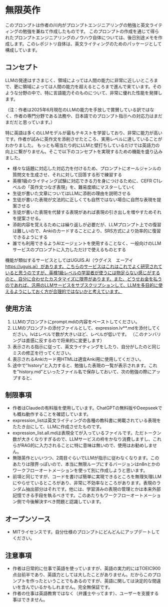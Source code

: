 # 無限英作

このプロンプトは作者の川内がプロンプトエンジニアリングの勉強と英文ライティングの勉強を兼ねて作成したものです。
このプロンプトの作成を通じて得られたプロンプトエンジニアリングのノウハウ自体については、後日別途メモを作成します。このレポジトリ自体は、英文ライティングのためのパッケージとして構成しています。

## コンセプト

LLMの発達はすさまじく、領域によっては人間の能力に非常に近しいところまで、更に領域によっては人間の能力を超えるところまで進んで来ています。そのような分野の中で、特に言語能力そのものについて、非常に優れた性能を発揮します。

（注：作者は2025年6月現在のLLMの能力を手放しで賞賛している訳ではなく、作者の専門分野である法務や、日本語でのプロンプト指示への対応力はまだまだだと思っています。）

特に英語は多くのLLMモデルが最もテキストを学習しており、非常に能力が高いです。作者が試みに英作文を添削させたところ、実用レベルに達していることがわかりました。
もっとも場当たり的にLLMと壁打ちしているだけでは英語力の向上に繋がりません。そこで以下のコンセプトを実現するための機能を盛り込みました。

* 様々な話題に対応した対応力を付けるため、プロンプトにオールジャンルの質問文を生成させ、それに対して回答する形で練習する
* 英検1級のライティング試験に対応できる力を身につけるために、CEFR C1レベルの「英作文つなぎ表現」を、難易度順にマスターしていく
* 生徒が書いた文章についてはLLMに添削の理由を説明させる
* 生徒が書いた表現が文法的に正しくても自然ではない場合に自然な表現を提案させる
* 生徒が書いた表現を代替する表現があれば表現の引き出しを増やすためそれを提案させる。
* 添削内容を覚えるためには繰り返しが必要だが、LLMプロンプト上での復習は難しいので、Ankiのカードすることにより、SRS方式により効率的に復習できるようにする
* 誰でも利用できるようAIエージェントを使用することなく、一般向けのLLMサービスのプロンプトに入力しただけで使えるものとする

機能が類似するサービスとしてはUGUIS.AI（ウグイス　エーアイ https://uguis.ai）があります。こちらのサービスはこれはこれでよく研究されていると思うのですが、英検1級レベルの学習者が使うには物足らない感じがするのと、自分に合わせたカスタマイズに限界があります。また、どうせお金を払うのであれば、汎用のLLMサービスをサブスクリプションして、LLMを多目的に使えるようにしておく方が合理的ではないかと考えています。

## 使用方法
1. LLMのプロンプトにprompt.mdの内容をペーストしてください。
1. LLMのプロンプトの添付ファイルとして、expression.lv**.mdを添付してください。lvはレベルで数が大きいほど、レベルが低いです。
（このナンバリングは直感に反するので将来的に変更します）
1. 表示される指示に従って、英文ライティングをしたり、自分がしたのと同じミスの修正を行ってください。
1. 表示されるAnkiカード用HTMLは適宜Anki用に使用してください。
1. 途中で"history"と入力すると、勉強した表現の一覧が表示されます。これを"history.md"といったファイル名で保存しておいて、次の勉強の際にアップすると、

## 制限事項
* 作者はClaudeの有料版を使用しています。ChatGPTの無料版やDeepseekでも概ね動作することを確認しています。
* expression_listは英文ライティングの各種の教科書に掲載されている表現をたたき台にして、LLMに作成させたものです。
* expression_list.all.mdは表現全てが入っているファイルです。ただトークン数が大きくなりすぎるので、LLMサービスの枠をかなり消費しますし、これらがRAG的に入力されることに特に意味は無いので、使用はお勧めしません。
* 無限英作といいつつ、2周目ぐらいでLLMが指示に従わなくなります。このあたりは限界っぽいので、本当に無限ループにするバージョンはn8nとかのワークフローオートメーションを使って別に作成しようと思います。
* 前項と同じですが、コードを書けば簡単に実現できるところを無理矢理LLMにやらせているところがあり、非常に不効率なところがあります。表現のランダム抽出部分はそれです。他には、学習済みの表現の管理とかは本来外部記憶できる手段を執るべきです。このあたりもワークフローオートメーション側で今後解決すべき問題と認識しています。

## オープンソース
* MITライセンスです。自分仕様のプロンプトにどんどんにアップデートしてください。

## 注意事項
* 作者は日常的に仕事で英語を使っていますが、英語の実力的にはTOEIC900点台前半であり、英語力としては大したことがありません。だからこのプロンプトを作ったということでもあるのですが、英語に関しては決定的な間違いを含んでいるかもしれません。完全無保証です。
* 作者の仕事は英語教育ではなく（弁護士やってます）、ユーザーを支援する事はできません。